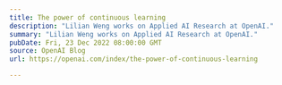 ```yaml
---
title: The power of continuous learning
description: "Lilian Weng works on Applied AI Research at OpenAI."
summary: "Lilian Weng works on Applied AI Research at OpenAI."
pubDate: Fri, 23 Dec 2022 08:00:00 GMT
source: OpenAI Blog
url: https://openai.com/index/the-power-of-continuous-learning

---
```


